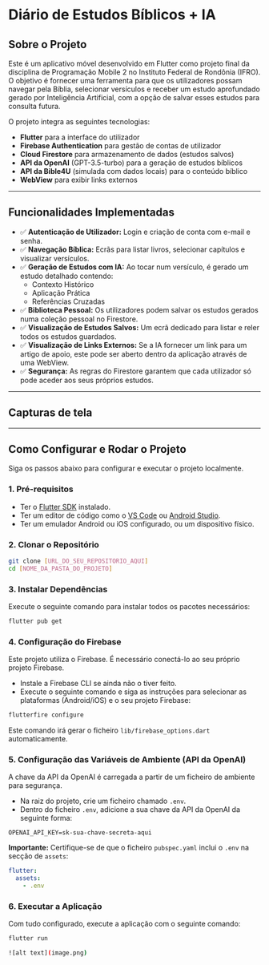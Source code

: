 # Diário de Estudos Bíblicos + IA

## Sobre o Projeto

Este é um aplicativo móvel desenvolvido em Flutter como projeto final da disciplina de Programação Mobile 2 no Instituto Federal de Rondônia (IFRO). O objetivo é fornecer uma ferramenta para que os utilizadores possam navegar pela Bíblia, selecionar versículos e receber um estudo aprofundado gerado por Inteligência Artificial, com a opção de salvar esses estudos para consulta futura.

O projeto integra as seguintes tecnologias:
- **Flutter** para a interface do utilizador
- **Firebase Authentication** para gestão de contas de utilizador
- **Cloud Firestore** para armazenamento de dados (estudos salvos)
- **API da OpenAI** (GPT-3.5-turbo) para a geração de estudos bíblicos
- **API da Bible4U** (simulada com dados locais) para o conteúdo bíblico
- **WebView** para exibir links externos

---

## Funcionalidades Implementadas

- ✅ **Autenticação de Utilizador:** Login e criação de conta com e-mail e senha.
- ✅ **Navegação Bíblica:** Ecrãs para listar livros, selecionar capítulos e visualizar versículos.
- ✅ **Geração de Estudos com IA:** Ao tocar num versículo, é gerado um estudo detalhado contendo:
    - Contexto Histórico
    - Aplicação Prática
    - Referências Cruzadas
- ✅ **Biblioteca Pessoal:** Os utilizadores podem salvar os estudos gerados numa coleção pessoal no Firestore.
- ✅ **Visualização de Estudos Salvos:** Um ecrã dedicado para listar e reler todos os estudos guardados.
- ✅ **Visualização de Links Externos:** Se a IA fornecer um link para um artigo de apoio, este pode ser aberto dentro da aplicação através de uma WebView.
- ✅ **Segurança:** As regras do Firestore garantem que cada utilizador só pode aceder aos seus próprios estudos.

---

## Capturas de tela


---

## Como Configurar e Rodar o Projeto

Siga os passos abaixo para configurar e executar o projeto localmente.

### 1. Pré-requisitos

- Ter o [Flutter SDK](https://flutter.dev/docs/get-started/install) instalado.
- Ter um editor de código como o [VS Code](https://code.visualstudio.com/) ou [Android Studio](https://developer.android.com/studio).
- Ter um emulador Android ou iOS configurado, ou um dispositivo físico.

### 2. Clonar o Repositório

```bash
git clone [URL_DO_SEU_REPOSITORIO_AQUI]
cd [NOME_DA_PASTA_DO_PROJETO]
```

### 3. Instalar Dependências

Execute o seguinte comando para instalar todos os pacotes necessários:

```bash
flutter pub get
```

### 4. Configuração do Firebase

Este projeto utiliza o Firebase. É necessário conectá-lo ao seu próprio projeto Firebase.

- Instale a Firebase CLI se ainda não o tiver feito.
- Execute o seguinte comando e siga as instruções para selecionar as plataformas (Android/iOS) e o seu projeto Firebase:

```bash
flutterfire configure
```

Este comando irá gerar o ficheiro `lib/firebase_options.dart` automaticamente.

### 5. Configuração das Variáveis de Ambiente (API da OpenAI)

A chave da API da OpenAI é carregada a partir de um ficheiro de ambiente para segurança.

- Na raiz do projeto, crie um ficheiro chamado `.env`.
- Dentro do ficheiro `.env`, adicione a sua chave da API da OpenAI da seguinte forma:

```
OPENAI_API_KEY=sk-sua-chave-secreta-aqui
```

**Importante:** Certifique-se de que o ficheiro `pubspec.yaml` inclui o `.env` na secção de `assets`:
```yaml
flutter:
  assets:
    - .env
```

### 6. Executar a Aplicação

Com tudo configurado, execute a aplicação com o seguinte comando:

```bash
flutter run

![alt text](image.png)